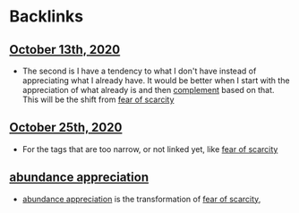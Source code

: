 
# Backlinks
## [October 13th, 2020](<October 13th, 2020.md>)
- The second is I have a tendency to what I don't have instead of appreciating what I already have. It would be better when I start with the appreciation of what already is and then [complement](<complement.md>) based on that. This will be the shift from [fear of scarcity](<fear of scarcity.md>)

## [October 25th, 2020](<October 25th, 2020.md>)
- For the tags that are too narrow, or not linked yet, like [fear of scarcity](<fear of scarcity.md>)

## [abundance appreciation](<abundance appreciation.md>)
- [abundance appreciation](<abundance appreciation.md>) is the transformation of [fear of scarcity](<fear of scarcity.md>),

